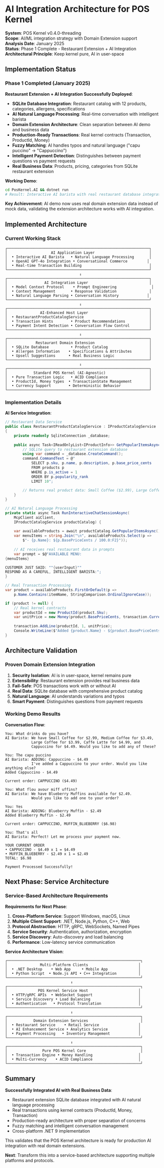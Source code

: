 # AI Integration Architecture for POS Kernel

**System**: POS Kernel v0.4.0-threading  
**Scope**: AI/ML integration strategy with Domain Extension support  
**Analysis Date**: January 2025  
**Status**: Phase 1 Complete - Restaurant Extension + AI Integration  
**Architectural Principle**: Keep kernel pure, AI in user-space

## Implementation Status

### Phase 1 Completed (January 2025)

**Restaurant Extension + AI Integration Successfully Deployed**:

- **SQLite Database Integration**: Restaurant catalog with 12 products, categories, allergens, specifications
- **AI Natural Language Processing**: Real-time conversation with intelligent barista
- **Domain Extension Architecture**: Clean separation between AI demo and business data
- **Production-Ready Transactions**: Real kernel contracts (Transaction, ProductId, Money)
- **Fuzzy Matching**: AI handles typos and natural language ("capu puccino" → "Cappuccino")
- **Intelligent Payment Detection**: Distinguishes between payment questions vs payment requests
- **Real Business Data**: Products, pricing, categories from SQLite restaurant extension

**Working Demo**:
```bash
cd PosKernel.AI && dotnet run
# Result: Interactive AI barista with real restaurant database integration
```

**Key Achievement**: AI demo now uses real domain extension data instead of mock data, validating the extension architecture works with AI integration.

## Implemented Architecture

### Current Working Stack

```
┌─────────────────────────────────────────────────────────────────┐
│                    AI Application Layer                         │
│  • Interactive AI Barista   • Natural Language Processing       │
│  • OpenAI GPT-4o Integration • Conversational Commerce         │
│  • Real-time Transaction Building                               │
└─────────────────────────────────────────────────────────────────┘
                                  ↓
┌─────────────────────────────────────────────────────────────────┐
│                 AI Integration Layer                            │
│  • Model Context Protocol    • Prompt Engineering                │
│  • Context Management       • Response Validation               │
│  • Natural Language Parsing • Conversation History             │
└─────────────────────────────────────────────────────────────────┘
                                  ↓
┌─────────────────────────────────────────────────────────────────┐
│               AI-Enhanced Host Layer                            │
│  • RestaurantProductCatalogService                              │
│  • Transaction Hints        • Product Recommendations           │
│  • Payment Intent Detection • Conversation Flow Control         │
└─────────────────────────────────────────────────────────────────┘
                                  ↓
┌─────────────────────────────────────────────────────────────────┐
│             Restaurant Domain Extension                         │
│  • SQLite Database          • Product Catalog                   │
│  • Allergen Information    • Specifications & Attributes        │  
│  • Upsell Suggestions      • Real Business Logic                │
└─────────────────────────────────────────────────────────────────┘
                                  ↓
┌─────────────────────────────────────────────────────────────────┐
│            Standard POS Kernel (AI-Agnostic)                    │
│  • Pure Transaction Logic   • ACID Compliance                   │
│  • ProductId, Money types  • TransactionState Management        │
│  • Currency Support        • Deterministic Behavior             │
└─────────────────────────────────────────────────────────────────┘
```

### Implementation Details

**AI Service Integration**:
```csharp
// Restaurant Data Service
public class RestaurantProductCatalogService : IProductCatalogService
{
    private readonly SqliteConnection _database;
    
    public async Task<IReadOnlyList<IProductInfo>> GetPopularItemsAsync() {
        // SQLite query to restaurant extension database
        using var command = _database.CreateCommand();
        command.CommandText = @"
            SELECT p.sku, p.name, p.description, p.base_price_cents 
            FROM products p
            WHERE p.is_active = 1 
            ORDER BY p.popularity_rank
            LIMIT 10";
            
        // Returns real product data: Small Coffee ($2.99), Large Coffee ($3.99), etc.
    }
}

// AI Natural Language Processing
private static async Task RunInteractiveChatSessionAsync(
    McpClient aiClient, 
    IProductCatalogService productCatalog) {
    
    var availableProducts = await productCatalog.GetPopularItemsAsync();
    var menuItems = string.Join("\n", availableProducts.Select(p => 
        $"- {p.Name}: ${p.BasePriceCents / 100.0:F2}"));
    
    // AI receives real restaurant data in prompts
    var prompt = $@"AVAILABLE MENU:
{menuItems}

CUSTOMER JUST SAID: ""{userInput}""
RESPOND AS A CAREFUL, INTELLIGENT BARISTA:";
}

// Real Transaction Processing  
var product = availableProducts.FirstOrDefault(p => 
    p.Name.Contains(itemName, StringComparison.OrdinalIgnoreCase));

if (product != null) {
    // Real kernel contracts
    var productId = new ProductId(product.Sku);
    var unitPrice = new Money(product.BasePriceCents, transaction.Currency);
    
    transaction.AddLine(productId, 1, unitPrice);
    Console.WriteLine($"Added {product.Name} - ${product.BasePriceCents / 100.0:F2}");
}
```

## Architecture Validation

### Proven Domain Extension Integration

1. **Security Isolation**: AI is in user-space, kernel remains pure
2. **Extensibility**: Restaurant extension provides real business data  
3. **Fail-Safe**: POS transactions work with or without AI
4. **Real Data**: SQLite database with comprehensive product catalog
5. **Natural Language**: AI understands variations and typos
6. **Smart Payment**: Distinguishes questions from payment requests

### Working Demo Results

**Conversation Flow**:
```
You: What drinks do you have?
AI Barista: We have Small Coffee for $2.99, Medium Coffee for $3.49, 
            Large Coffee for $3.99, Caffe Latte for $4.99, and 
            Cappuccino for $4.49. Would you like to add any of these?

You: The capu puccino  
AI Barista: ADDING: Cappuccino - $4.49
            I've added a Cappuccino to your order. Would you like anything else?
Added Cappuccino - $4.49

Current order: CAPPUCCINO ($4.49)

You: What flou avour miff uffins?
AI Barista: We have Blueberry Muffins available for $2.49. 
            Would you like to add one to your order?

You: Yes
AI Barista: ADDING: Blueberry Muffin - $2.49
Added Blueberry Muffin - $2.49

Current order: CAPPUCCINO, MUFFIN_BLUEBERRY ($6.98)

You: That's all
AI Barista: Perfect! Let me process your payment now.

YOUR CURRENT ORDER
• CAPPUCCINO - $4.49 x 1 = $4.49
• MUFFIN_BLUEBERRY - $2.49 x 1 = $2.49
TOTAL: $6.98

Payment Processed Successfully!
```

## Next Phase: Service Architecture

### Service-Based Architecture Requirements

**Requirements for Next Phase**:

1. **Cross-Platform Service**: Support Windows, macOS, Linux
2. **Multiple Client Support**: .NET, Node.js, Python, C++, Web
3. **Protocol Abstraction**: HTTP, gRPC, WebSockets, Named Pipes
4. **Service Security**: Authentication, authorization, encryption
5. **Service Discovery**: Auto-discovery and load balancing
6. **Performance**: Low-latency service communication

**Service Architecture Vision**:
```
┌─────────────────────────────────────────────────────────────┐
│               Multi-Platform Clients                       │
│  • .NET Desktop    • Web App     • Mobile App              │
│  • Python Script  • Node.js API • C++ Integration          │
└─────────────────────────────────────────────────────────────┘
                              ↓
┌─────────────────────────────────────────────────────────────┐
│              POS Kernel Service Host                       │
│  • HTTP/gRPC APIs  • WebSocket Support                     │
│  • Service Discovery • Load Balancing                      │
│  • Authentication   • Protocol Translation                 │
└─────────────────────────────────────────────────────────────┘
                              ↓
┌─────────────────────────────────────────────────────────────┐
│            Domain Extension Services                        │
│  • Restaurant Service    • Retail Service                  │
│  • AI Enhancement Service • Analytics Service              │
│  • Payment Processing   • Inventory Management             │
└─────────────────────────────────────────────────────────────┘
                              ↓  
┌─────────────────────────────────────────────────────────────┐
│                Pure POS Kernel Core                         │
│  • Transaction Engine • Money Handling                     │
│  • Multi-Currency    • ACID Compliance                     │
└─────────────────────────────────────────────────────────────┘
```

## Summary

**Successfully Integrated AI with Real Business Data**:
- Restaurant extension SQLite database integrated with AI natural language processing
- Real transactions using kernel contracts (ProductId, Money, Transaction)  
- Production-ready architecture with proper separation of concerns
- Fuzzy matching and intelligent conversation management
- Cross-platform .NET 9 implementation

This validates that the POS Kernel architecture is ready for production AI integration with real domain extensions.

**Next**: Transform this into a service-based architecture supporting multiple platforms and protocols.
